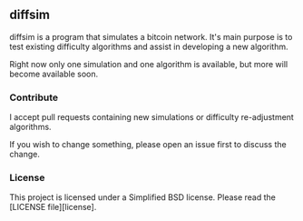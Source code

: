 
## diffsim

diffsim is a program that simulates a bitcoin network. It's main purpose is to test existing difficulty algorithms and assist in developing a new algorithm.

Right now only one simulation and one algorithm is available, but more will become available soon.

### Contribute
I accept pull requests containing new simulations or difficulty re-adjustment algorithms.

If you wish to change something, please open an issue first to discuss the change.


### License
This project is licensed under a Simplified BSD license. Please read the [LICENSE file][license].
